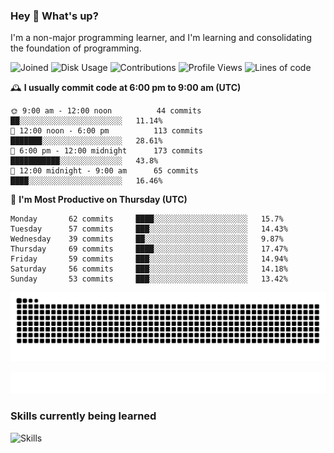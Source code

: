 ### Hey :wave: What's up?

I'm a non-major programming learner, and I'm learning and consolidating the foundation of programming.

<!--START_SECTION:waka-->
![Joined](http://img.shields.io/badge/Joined-7%20years%20ago-6D67E4?style=flat&labelColor=453C67)
![Disk Usage](http://img.shields.io/badge/Github%27s%20Storage-604.7%20MB-FD841F?style=flat&labelColor=E14D2A)
![Contributions](http://img.shields.io/badge/Contributions%20in%202024-22-7DCE13?style=flat&labelColor=2B7A0B)
![Profile Views](http://img.shields.io/badge/Profile%20Views-0-3AB4F2?style=flat&labelColor=0078AA)
![Lines of code](https://img.shields.io/badge/Lines%20of%20code-2%20Million%20Lines%20of%20code-FF8B8B?style=flat&labelColor=EB4747)

🕰️ **I usually commit code at 6:00 pm to 9:00 am (UTC)** 

```text
🌞 9:00 am - 12:00 noon          44 commits     ██░░░░░░░░░░░░░░░░░░░░░░░   11.14% 
🌆 12:00 noon - 6:00 pm          113 commits    ███████░░░░░░░░░░░░░░░░░░   28.61% 
🌃 6:00 pm - 12:00 midnight      173 commits    ███████████░░░░░░░░░░░░░░   43.8% 
🌙 12:00 midnight - 9:00 am      65 commits     ████░░░░░░░░░░░░░░░░░░░░░   16.46%
```
📅 **I'm Most Productive on Thursday (UTC)** 

```text
Monday       62 commits     ████░░░░░░░░░░░░░░░░░░░░░   15.7% 
Tuesday      57 commits     ███░░░░░░░░░░░░░░░░░░░░░░   14.43% 
Wednesday    39 commits     ██░░░░░░░░░░░░░░░░░░░░░░░   9.87% 
Thursday     69 commits     ████░░░░░░░░░░░░░░░░░░░░░   17.47% 
Friday       59 commits     ███░░░░░░░░░░░░░░░░░░░░░░   14.94% 
Saturday     56 commits     ███░░░░░░░░░░░░░░░░░░░░░░   14.18% 
Sunday       53 commits     ███░░░░░░░░░░░░░░░░░░░░░░   13.42%
```

<!--END_SECTION:waka-->

![Snake animation](https://raw.githubusercontent.com/dirname/dirname/output/snake.svg)

![metrics](github-metrics.svg)

### Skills currently being learned

![Skills](https://skillicons.dev/icons?i=linux,rust,go,solidity,typescript,bash,git,postgres,mysql,redis,mongo,docker,kubernetes,grafana,prometheus)
